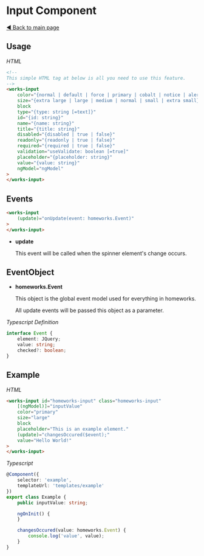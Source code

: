 # Input Component

[:arrow_backward: Back to main page](../../README.md)

## Usage

*HTML*

```html
<!--
This simple HTML tag at below is all you need to use this feature.
-->
<works-input
    color="{normal | default | force | primary | cobalt | notice | alert | danger | success}"
    size="{extra large | large | medium | normal | small | extra small}"
    block
    type="{type: string [=text]}"
    id="{id: string}"
    name="{name: string}"
    title="{title: string}"
    disabled="{disabled | true | false}"
    readonly="{readonly | true | false}"
    required="{required | true | false}"
    validation="useValidate: boolean [=true]"
    placeholder="{placeholder: string}"
    value="{value: string}"
    ngModel="ngModel"
>
</works-input>
```

## Events

```html
<works-input
    (update)="onUpdate(event: homeworks.Event)"
>
</works-input>
```

- **update**
 
  This event will be called when the spinner element's change occurs.

## EventObject

- **homeworks.Event**

  This object is the global event model used for everything in homeworks.

  All update events will be passed this object as a parameter.

*Typescript Definition*

```typescript
interface Event {
    element: JQuery;
    value: string;
    checked?: boolean;
}
```

## Example

*HTML*

```html
<works-input id="homeworks-input" class="homeworks-input"
    [(ngModel)]="inputValue"
    color="primary"
    size="large"
    block
    placeholder="This is an example element."
    (update)="changesOccured($event);"
    value="Hello World!"
>
</works-input>
```

*Typescript*
```typescript
@Component({
    selector: 'example',
    templateUrl: 'templates/example'
})
export class Example {
    public inputValue: string;

    ngOnInit() {    
    }

    changesOccured(value: homeworks.Event) {
        console.log('value', value);
    }
}
```
